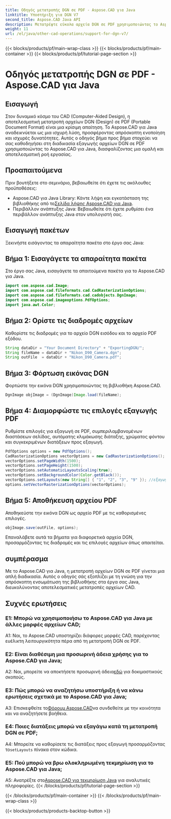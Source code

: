 ```yaml
---
title: Οδηγός μετατροπής DGN σε PDF - Aspose.CAD για Java
linktitle: Υποστήριξη για DGN V7
second_title: Aspose.CAD Java API
description: Μετατρέψτε εύκολα αρχεία DGN σε PDF χρησιμοποιώντας το Aspose.CAD για Java. Ακολουθήστε τον βήμα προς βήμα οδηγό μας για απρόσκοπτη ενοποίηση και αποτελεσματική ροή εργασίας.
weight: 11
url: /el/java/other-cad-operations/support-for-dgn-v7/
---
```


{{< blocks/products/pf/main-wrap-class >}}
{{< blocks/products/pf/main-container >}}
{{< blocks/products/pf/tutorial-page-section >}}

# Οδηγός μετατροπής DGN σε PDF - Aspose.CAD για Java

## Εισαγωγή

Στον δυναμικό κόσμο του CAD (Computer-Aided Design), η αποτελεσματική μετατροπή αρχείων DGN (Design) σε PDF (Portable Document Format) είναι μια κρίσιμη απαίτηση. Το Aspose.CAD για Java αναδεικνύεται ως μια ισχυρή λύση, προσφέροντας απρόσκοπτη ενοποίηση και ισχυρές δυνατότητες. Αυτός ο οδηγός βήμα προς βήμα στοχεύει να σας καθοδηγήσει στη διαδικασία εξαγωγής αρχείων DGN σε PDF χρησιμοποιώντας το Aspose.CAD για Java, διασφαλίζοντας μια ομαλή και αποτελεσματική ροή εργασίας.

## Προαπαιτούμενα

Πριν βουτήξετε στο σεμινάριο, βεβαιωθείτε ότι έχετε τις ακόλουθες προϋποθέσεις:
-  Aspose.CAD για Java Library: Κάντε λήψη και εγκατάσταση της βιβλιοθήκης από το[Σελίδα λήψης Aspose.CAD για Java](https://releases.aspose.com/cad/java/).
- Περιβάλλον ανάπτυξης Java: Βεβαιωθείτε ότι έχετε ρυθμίσει ένα περιβάλλον ανάπτυξης Java στον υπολογιστή σας.

## Εισαγωγή πακέτων

Ξεκινήστε εισάγοντας τα απαραίτητα πακέτα στο έργο σας Java:

## Βήμα 1: Εισαγάγετε τα απαραίτητα πακέτα

Στο έργο σας Java, εισαγάγετε τα απαιτούμενα πακέτα για το Aspose.CAD για Java.
```java
import com.aspose.cad.Image;
import com.aspose.cad.fileformats.cad.CadRasterizationOptions;
import com.aspose.cad.fileformats.cad.cadobjects.DgnImage;
import com.aspose.cad.imageoptions.PdfOptions;
import java.awt.Color;
```

## Βήμα 2: Ορίστε τις διαδρομές αρχείων

Καθορίστε τις διαδρομές για το αρχείο DGN εισόδου και το αρχείο PDF εξόδου.

```java
String dataDir = "Your Document Directory" + "ExportingDGN/";
String fileName = dataDir + "Nikon_D90_Camera.dgn";
String outFile  = dataDir + "Nikon_D90_Camera.pdf";
```

## Βήμα 3: Φόρτωση εικόνας DGN

Φορτώστε την εικόνα DGN χρησιμοποιώντας τη βιβλιοθήκη Aspose.CAD.

```java
DgnImage objImage = (DgnImage)Image.load(fileName);
```

## Βήμα 4: Διαμορφώστε τις επιλογές εξαγωγής PDF

Ρυθμίστε επιλογές για εξαγωγή σε PDF, συμπεριλαμβανομένων διαστάσεων σελίδας, αυτόματης κλιμάκωσης διάταξης, χρώματος φόντου και συγκεκριμένων διατάξεων προς εξαγωγή.

```java
PdfOptions options = new PdfOptions();
CadRasterizationOptions vectorOptions = new CadRasterizationOptions();
vectorOptions.setPageWidth(1500);
vectorOptions.setPageHeight(1500);
vectorOptions.setAutomaticLayoutsScaling(true);
vectorOptions.setBackgroundColor(Color.getBlack());
vectorOptions.setLayouts(new String[] { "1", "2", "3", "9" }); //εξαγωγή μόνο 4 (1,2,3 και 9) προβολών
options.setVectorRasterizationOptions(vectorOptions);
```

## Βήμα 5: Αποθήκευση αρχείου PDF

Αποθηκεύστε την εικόνα DGN ως αρχείο PDF με τις καθορισμένες επιλογές.

```java
objImage.save(outFile, options);
```

Επαναλάβετε αυτά τα βήματα για διαφορετικά αρχεία DGN, προσαρμόζοντας τις διαδρομές και τις επιλογές αρχείων όπως απαιτείται.

## συμπέρασμα

Με το Aspose.CAD για Java, η μετατροπή αρχείων DGN σε PDF γίνεται μια απλή διαδικασία. Αυτός ο οδηγός σάς εξοπλίζει με τη γνώση για την απρόσκοπτη ενσωμάτωση της βιβλιοθήκης στα έργα σας Java, διευκολύνοντας αποτελεσματικές μετατροπές αρχείων CAD.

## Συχνές ερωτήσεις

### Ε1: Μπορώ να χρησιμοποιήσω το Aspose.CAD για Java με άλλες μορφές αρχείων CAD;

A1: Ναι, το Aspose.CAD υποστηρίζει διάφορες μορφές CAD, παρέχοντας ευέλικτη λειτουργικότητα πέρα από τη μετατροπή DGN σε PDF.

### Ε2: Είναι διαθέσιμη μια προσωρινή άδεια χρήσης για το Aspose.CAD για Java;

 A2: Ναι, μπορείτε να αποκτήσετε προσωρινή άδεια[εδώ](https://purchase.aspose.com/temporary-license/) για δοκιμαστικούς σκοπούς.

### Ε3: Πώς μπορώ να αναζητήσω υποστήριξη ή να κάνω ερωτήσεις σχετικά με το Aspose.CAD για Java;

 A3: Επισκεφθείτε το[Φόρουμ Aspose.CAD](https://forum.aspose.com/c/cad/19)να συνδεθείτε με την κοινότητα και να αναζητήσετε βοήθεια.

### Ε4: Ποιες διατάξεις μπορώ να εξαγάγω κατά τη μετατροπή DGN σε PDF;

 A4: Μπορείτε να καθορίσετε τις διατάξεις προς εξαγωγή προσαρμόζοντας το`setLayouts` πίνακα στον κώδικα.

### Ε5: Πού μπορώ να βρω ολοκληρωμένη τεκμηρίωση για το Aspose.CAD για Java;

 A5: Ανατρέξτε στο[Aspose.CAD για τεκμηρίωση Java](https://reference.aspose.com/cad/java/) για αναλυτικές πληροφορίες.
{{< /blocks/products/pf/tutorial-page-section >}}

{{< /blocks/products/pf/main-container >}}
{{< /blocks/products/pf/main-wrap-class >}}

{{< blocks/products/products-backtop-button >}}
